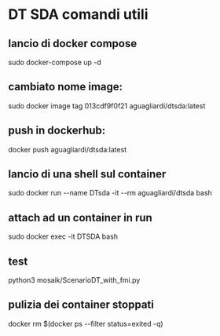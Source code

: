
# DT SDA comandi utili

## lancio di docker compose
sudo docker-compose up -d
## cambiato nome image:
sudo docker image tag 013cdf9f0f21 aguagliardi/dtsda:latest
## push in dockerhub:
docker push aguagliardi/dtsda:latest
## lancio di una shell sul container
sudo docker run --name DTsda -it   --rm aguagliardi/dtsda bash
## attach ad un container in run
sudo docker exec -it DTSDA bash
## test
python3 mosaik/ScenarioDT_with_fmi.py
## pulizia dei container stoppati
docker rm $(docker ps --filter status=exited -q)
